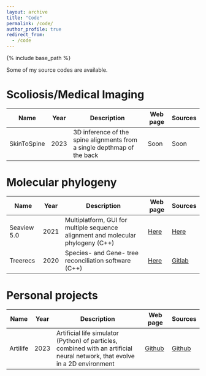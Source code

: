 ```yaml
---
layout: archive
title: "Code"
permalink: /code/
author_profile: true
redirect_from:
  - /code
---
```


{% include base_path %}


Some of my source codes are available.

# Scoliosis/Medical Imaging

| Name             | Year | Description | Web page | Sources |
|------------------|------|-------------|----------|---------|
| SkinToSpine      | 2023 | 3D inference of the spine alignments from a single depthmap of the back |  Soon        |   Soon      |


# Molecular phylogeny

| Name        | Year  | Description                                                                      | Web page                                       | Sources                                                      |
| ----------- | ----- |----------------------------------------------------------------------------------| ---------------------------------------------- | ------------------------------------------------------------ |
| Seaview 5.0 | 2021  | Multiplatform, GUI for multiple sequence alignment and molecular phylogeny (C++) | [Here](https://doua.prabi.fr/software/seaview) | [Here](https://doua.prabi.fr/software/seaview)               |
| Treerecs    | 2020  | Species- and Gene- tree reconciliation software (C++)                          | [Here](https://project.inria.fr/treerecs/)     | [Gitlab](https://gitlab.inria.fr/Phylophile/Treerecs)        |

# Personal projects

| Name        | Year  | Description                                                                  | Web page                                       | Sources                                                      |
| ----------- | ----- |------------------------------------------------------------------------------| ---------------------------------------------- | ------------------------------------------------------------ |
| Artilife    | 2023  | Artificial life simulator (Python) of particles, combined with an artificial neural network, that evolve in a 2D environment | [Github](https://github.com/cometicon/artilife)| [Github](https://github.com/cometicon/artilife)              |

<!---| Mabadilko   | 2018  | Artificial life simulator of evolving bacteria populations                  | NA                                             | NA                                                           |
| HuttonSim   | 2014  | Simulator following Hutton artificial chemistry laws with additional rules  | NA                                             | NA                                                           | -->
